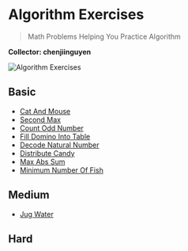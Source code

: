 # Algorithm Exercises
> Math Problems Helping You Practice Algorithm

**Collector: chenjiinguyen**

![Algorithm Exercises](https://i.imgur.com/trrbLVm.png)

## Basic
- [Cat And Mouse](https://github.com/chenjiinguyen/AlgorithmExercises/tree/master/CatAndMouse)
- [Second Max](https://github.com/chenjiinguyen/AlgorithmExercises/tree/master/SecondMax)
- [Count Odd Number](https://github.com/chenjiinguyen/AlgorithmExercises/tree/master/CountOddNumber)
- [Fill Domino Into Table](https://github.com/chenjiinguyen/AlgorithmExercises/tree/master/FillDominoIntoTable)
- [Decode Natural Number](https://github.com/chenjiinguyen/AlgorithmExercises/tree/master/DecodeNaturalNumber)
- [Distribute Candy](https://github.com/chenjiinguyen/AlgorithmExercises/tree/master/DistributeCandy)
- [Max Abs Sum](https://github.com/chenjiinguyen/AlgorithmExercises/tree/master/MaxAbsSum)
- [Minimum Number Of Fish](https://github.com/chenjiinguyen/AlgorithmExercises/tree/master/MinimumNumberOfFish)

## Medium
- [Jug Water](https://github.com/chenjiinguyen/AlgorithmExercises/tree/master/JugWater)

## Hard